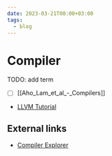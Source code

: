 ```yaml
---
date: 2023-03-21T00:00+03:00
tags:
  - blog
---
```


# Compiler

TODO: add term

- [ ] [[Aho_Lam_et_al_-_Compilers]]
- [LLVM Tutorial](https://llvm.org/docs/tutorial/)

## External links

- [Compiler Explorer](https://godbolt.org/)
